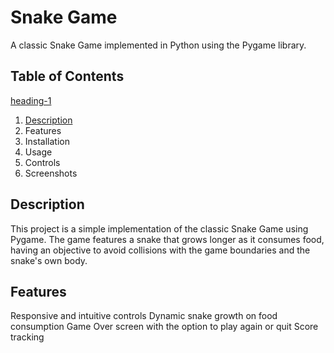 # Snake Game
A classic Snake Game implemented in Python using the Pygame library.

## Table of Contents ##
[heading-1](#heading-1 "Goto heading-1")
1. [Description](Description "Goto Description")
2. Features
3. Installation
4. Usage
5. Controls
6. Screenshots

## Description ##
This project is a simple implementation of the classic Snake Game using Pygame. The game features a snake that grows longer as it consumes food, having an objective to avoid collisions with the game boundaries and the snake's own body.

## Features ##
Responsive and intuitive controls
Dynamic snake growth on food consumption
Game Over screen with the option to play again or quit
Score tracking
